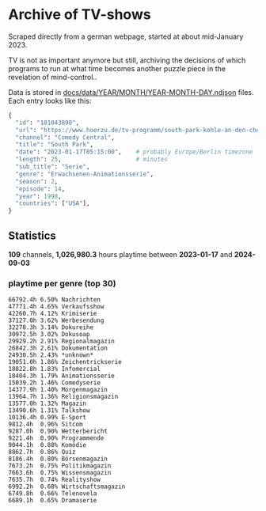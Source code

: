 # Archive of TV-shows

Scraped directly from a german webpage, started at about mid-January 2023.

TV is not as important anymore but still, archiving the decisions of which programs to run at what time
becomes another puzzle piece in the revelation of mind-control.. 

Data is stored in [docs/data/YEAR/MONTH/YEAR-MONTH-DAY.ndjson](docs/data/) files. 
Each entry looks like this:

```python
{
  "id": "181043890", 
  "url": "https://www.hoerzu.de/tv-programm/south-park-kohle-an-den-chefkoch/bid_181043890/", 
  "channel": "Comedy Central", 
  "title": "South Park", 
  "date": "2023-01-17T05:15:00",    # probably Europe/Berlin timezone 
  "length": 25,                     # minutes 
  "sub_title": "Serie", 
  "genre": "Erwachsenen-Animationsserie", 
  "season": 2, 
  "episode": 14, 
  "year": 1998, 
  "countries": ["USA"],
}
```

## Statistics

**109** channels, **1,026,980.3** hours playtime between **2023-01-17** and **2024-09-03**


### playtime per genre (top 30)

    66792.4h 6.50% Nachrichten
    47771.4h 4.65% Verkaufsshow
    42260.7h 4.12% Krimiserie
    37127.0h 3.62% Werbesendung
    32278.3h 3.14% Dokureihe
    30972.5h 3.02% Dokusoap
    29929.2h 2.91% Regionalmagazin
    26842.3h 2.61% Dokumentation
    24930.5h 2.43% *unknown*
    19051.0h 1.86% Zeichentrickserie
    18822.8h 1.83% Infomercial
    18404.3h 1.79% Animationsserie
    15039.2h 1.46% Comedyserie
    14377.9h 1.40% Morgenmagazin
    13964.7h 1.36% Religionsmagazin
    13577.0h 1.32% Magazin
    13490.6h 1.31% Talkshow
    10136.4h 0.99% E-Sport
    9812.4h  0.96% Sitcom
    9287.0h  0.90% Wetterbericht
    9221.4h  0.90% Programmende
    9044.1h  0.88% Komödie
    8862.7h  0.86% Quiz
    8186.4h  0.80% Börsenmagazin
    7673.2h  0.75% Politikmagazin
    7663.6h  0.75% Wissensmagazin
    7635.7h  0.74% Realityshow
    6992.2h  0.68% Wirtschaftsmagazin
    6749.8h  0.66% Telenovela
    6689.1h  0.65% Dramaserie
